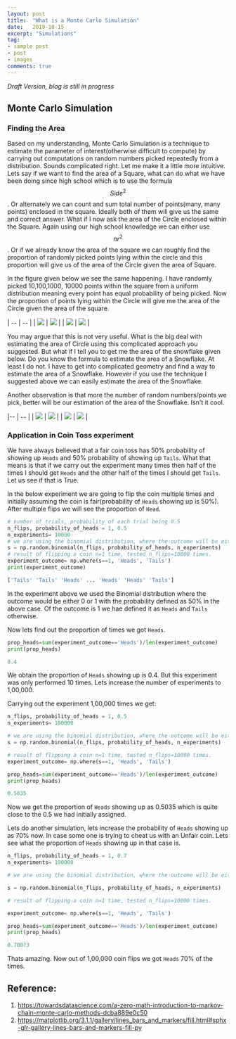 ```yaml
---
layout: post
title:  "What is a Monte Carlo Simulation"
date:   2019-10-15
excerpt: "Simulations"
tag:
- sample post
- post
- images
comments: true
---
```



*Draft Version, blog is still in progress*

## Monte Carlo Simulation

### Finding the Area
Based on my understanding, Monte Carlo Simulation is a technique to estimate the parameter of interest(otherwise difficult to compute) by carrying out computations on random numbers picked repeatedly from a distribution. Sounds complicated right. Let me make it a little more intuitive. Lets say if we want to find the area of a Square, what can do what we have been doing since high school which is to use the formula $$Side^2$$. Or alternately we can count and sum total number of points(many, many points) enclosed in the square. Ideally both of them will give us the same and correct answer. What if I now ask the area of the Circle enclosed within the Square. Again using our high school knowledge we can either use $$\pi r^2$$. Or if we already know the area of the square we can roughly find the proportion of randomly picked points lying within the circle and this proportion will give us of the area of the Circle given the area of Square.


In the figure given below we see the same happening. I have randomly picked 10,100,1000, 10000 points within the square from a uniform distribution meaning every point has equal probability of being picked. Now the proportion of points lying within the Circle will give me the area of the Circle given the area of the square.





| --  | --  |
| ![](../imgs/Circle_10.png)  | ![](../imgs/Circle_100.png)  |
| ![](../imgs/Circle_1000.png)  | ![](../imgs/Circle_10000.png) |

You may argue that this is not very useful. What is the big deal with estimating the area of Circle using this complicated approach you suggested. But what if I tell you to get me the area of the snowflake given below. Do you know the formula to estimate the area of a Snowflake. At least I do not. I have to get into complicated geometry and find a way to estimate the area of a Snowflake. However if you use the technique I suggested above we can easily estimate the area of the Snowflake.  

Another observation is that more the number of random numbers/points we pick, better will be our estimation of the area of the Snowflake. Isn't it cool.

|-- | -- |
| ![](../imgs/Snowflake_10.png)  | ![](../imgs/Snowflake_100.png) |
| ![](../imgs/Snowflake_1000.png)  | ![](../imgs/Snowflake_10000.png)  |


### Application in Coin Toss experiment
We have always believed that a fair coin toss has 50% probability of showing up `Heads` and 50% probability of showing up `Tails`. What that means is that if we carry out the experiment many times then half of the times I should get `Heads` and the other half of the times I should get `Tails`. Let us see if that is True.

In the below experiment we are going to flip the coin multiple times and initially assuming the coin is fair(probability of `Heads` showing up is 50%). After multiple flips we will see the proportion of `Head`.

```Python
# number of trials, probability of each trial being 0.5
n_flips, probability_of_heads = 1, 0.5  
n_experiments= 10000
# we are using the binomial distribution, where the outcome will be either 0 or 1 with the probability of 50%.
s = np.random.binomial(n_flips, probability_of_heads, n_experiments)
# result of flipping a coin n=1 time, tested n_flips=10000 times.
experiment_outcome= np.where(s==1, 'Heads', 'Tails')
print(experiment_outcome)
```

```Python
['Tails' 'Tails' 'Heads' ... 'Heads' 'Heads' 'Tails']
```

In the experiment above we used the Binomial distribution where the outcome would be either 0 or 1 with the probability defined as 50% in the above case. Of the outcome is 1 we hae defined it as `Heads` and `Tails` otherwise.

Now lets find out the proportion of times we got `Heads`.

```Python
prop_heads=sum(experiment_outcome=='Heads')/len(experiment_outcome)
print(prop_heads)
```


```Python
0.4
```

We obtain the proportion of `Heads` showing up is 0.4. But this experiment was only performed 10 times. Lets increase the number of experiments to 1,00,000.

Carrying out the experiment 1,00,000 times we get:


```Python
n_flips, probability_of_heads = 1, 0.5  
n_experiments= 100000

# we are using the binomial distribution, where the outcome will be either 0 or 1 with the probability of 50%.
s = np.random.binomial(n_flips, probability_of_heads, n_experiments)

# result of flipping a coin n=1 time, tested n_flips=10000 times.
experiment_outcome= np.where(s==1, 'Heads', 'Tails')

prop_heads=sum(experiment_outcome=='Heads')/len(experiment_outcome)
print(prop_heads)
```


```Python
0.5035
```


Now we get the proportion of `Heads` showing up as 0.5035 which is quite close to the 0.5 we had initially assigned.

Lets do another simulation, lets increase the probability of `Heads` showing up as 70% now. In case some one is trying to cheat us with an Unfair coin. Lets see what the proportion of `Heads` showing up in that case is.

```Python
n_flips, probability_of_heads = 1, 0.7  
n_experiments= 100000

# we are using the binomial distribution, where the outcome will be either 0 or 1 with the probability of 50%.

s = np.random.binomial(n_flips, probability_of_heads, n_experiments)

# result of flipping a coin n=1 time, tested n_flips=10000 times.

experiment_outcome= np.where(s==1, 'Heads', 'Tails')

prop_heads=sum(experiment_outcome=='Heads')/len(experiment_outcome)
print(prop_heads)
```

```Python
0.70073
```


Thats amazing. Now out of 1,00,000 coin flips we got `Heads` 70% of the times.


## Reference:
1. https://towardsdatascience.com/a-zero-math-introduction-to-markov-chain-monte-carlo-methods-dcba889e0c50
2. https://matplotlib.org/3.1.1/gallery/lines_bars_and_markers/fill.html#sphx-glr-gallery-lines-bars-and-markers-fill-py
